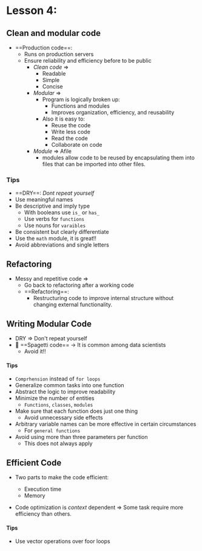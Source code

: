 ---
---

# Lesson 4:
## Clean and modular code

- ==Production code==:
	- Runs on production servers
	- Ensure reliability and efficiency before to be public
		- *Clean code* => 
			- Readable
			- Simple
			- Concise
		- *Modular* =>
			- Program is logically broken up:
				- Functions and modules
				- Improves organization, efficiency, and reusability
			- Also it is easy to:
				- Reuse the code
				- Write less code 
				- Read the code
				- Collaborate on code
		- *Module* => Afile
			- modules allow code to be reused by encapsulating them into files that can be imported into other files.

### Tips
- ==DRY==: *Dont repeat yourself*
- Use meaningful names
- Be descriptive and imply type
	- With booleans use `is_` or `has_`
	- Use verbs for `functions`
	- Use nouns for `varaibles`
- Be consistent but clearly differentiate
- Use the `math` module, it is great!!
- Avoid abbreviations and single letters

## Refactoring
- Messy and repetitive code => 
	- Go back to refactoring after a working code
	- ==Refactoring==:
		- Restructuring code to improve internal structure without changing external functionality.
	
## Writing Modular Code
- DRY => Don't repeat yourself
- 🤢 ==Spagetti code== -> It is common among data scientists 
	- Avoid it!!

#### Tips
- `Comprhension` instead of `for loops`
- Generalize common tasks into one function
- Abstract the logic to improve readability
- Minimize the number of entities
	- `Functions`, `classes`, `modules`
- Make sure that each function does just one thing
	- Avoid unnecessary side effects
- Arbitrary variable names can be more effective in certain circumstances
	- For `general functions`
- Avoid using more than three parameters per function
	- This does not always apply

## Efficient Code
- Two parts to make the code efficient:
	- Execution time
	- Memory

- Code optimization is *context* dependent => Some task require more efficiency than others.

#### Tips
- Use vector operations over foor loops

